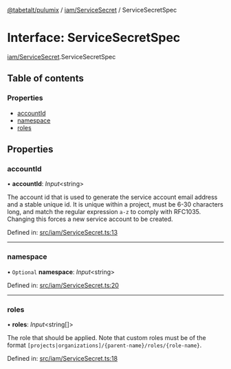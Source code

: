 [@tabetalt/pulumix](../README.md) / [iam/ServiceSecret](../modules/iam_servicesecret.md) / ServiceSecretSpec

# Interface: ServiceSecretSpec

[iam/ServiceSecret](../modules/iam_servicesecret.md).ServiceSecretSpec

## Table of contents

### Properties

- [accountId](iam_servicesecret.servicesecretspec.md#accountid)
- [namespace](iam_servicesecret.servicesecretspec.md#namespace)
- [roles](iam_servicesecret.servicesecretspec.md#roles)

## Properties

### accountId

• **accountId**: *Input*<string\>

The account id that is used to generate the service
account email address and a stable unique id. It is unique within a project,
must be 6-30 characters long, and match the regular expression `a-z`
to comply with RFC1035. Changing this forces a new service account to be created.

Defined in: [src/iam/ServiceSecret.ts:13](https://github.com/tabetalt/pulumix/blob/eff771b/src/iam/ServiceSecret.ts#L13)

___

### namespace

• `Optional` **namespace**: *Input*<string\>

Defined in: [src/iam/ServiceSecret.ts:20](https://github.com/tabetalt/pulumix/blob/eff771b/src/iam/ServiceSecret.ts#L20)

___

### roles

• **roles**: *Input*<string[]\>

The role that should be applied. Note that custom roles must be of the format
`[projects|organizations]/{parent-name}/roles/{role-name}`.

Defined in: [src/iam/ServiceSecret.ts:18](https://github.com/tabetalt/pulumix/blob/eff771b/src/iam/ServiceSecret.ts#L18)
